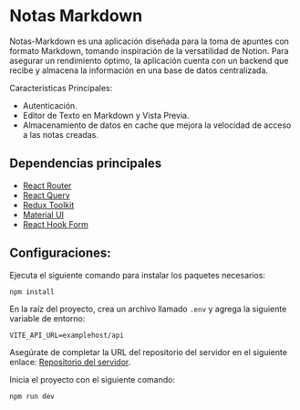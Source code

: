 # Notas Markdown

Notas-Markdown es una aplicación diseñada para la toma de apuntes con formato Markdown, tomando inspiración de la versatilidad de Notion. Para asegurar un rendimiento óptimo, la aplicación cuenta con un backend que recibe y almacena la información en una base de datos centralizada.

Características Principales:

- Autenticación.
- Editor de Texto en Markdown y Vista Previa.
- Almacenamiento de datos en cache que mejora la velocidad de acceso a las notas creadas.

## Dependencias principales

- [React Router](https://reactrouter.com/en/main)
- [React Query](https://tanstack.com/query/v3/docs/react/installation)
- [Redux Toolkit](https://redux-toolkit.js.org/introduction/getting-started)
- [Material UI](https://mui.com/material-ui/getting-started/installation/)
- [React Hook Form](https://react-hook-form.com/get-started)

## Configuraciones:

Ejecuta el siguiente comando para instalar los paquetes necesarios:

```sh
npm install
```

En la raíz del proyecto, crea un archivo llamado `.env` y agrega la siguiente variable de entorno:

```
VITE_API_URL=examplehost/api
```

Asegúrate de completar la URL del repositorio del servidor en el siguiente enlace: [Repositorio del servidor](https://github.com/g-susvs/notes-app-backend).

Inicia el proyecto con el siguiente comando:

```
npm run dev
```
